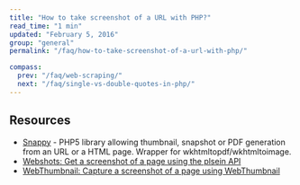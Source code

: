 ```yaml
---
title: "How to take screenshot of a URL with PHP?"
read_time: "1 min"
updated: "February 5, 2016"
group: "general"
permalink: "/faq/how-to-take-screenshot-of-a-url-with-php/"

compass:
  prev: "/faq/web-scraping/"
  next: "/faq/single-vs-double-quotes-in-php/"
---
```


## Resources

* [Snappy](https://github.com/KnpLabs/snappy) - PHP5 library allowing thumbnail, snapshot or PDF generation from an URL or a HTML page. Wrapper for wkhtmltopdf/wkhtmltoimage.
* [Webshots: Get a screenshot of a page using the plsein API](http://www.phpclasses.org/package/7793-PHP-Get-a-screenshot-of-a-page-using-the-plsein-API.html)
* [WebThumbnail: Capture a screenshot of a page using WebThumbnail](http://www.phpclasses.org/package/7479-PHP-Capture-a-screenshot-of-a-page-using-WebThumbnail.html)
